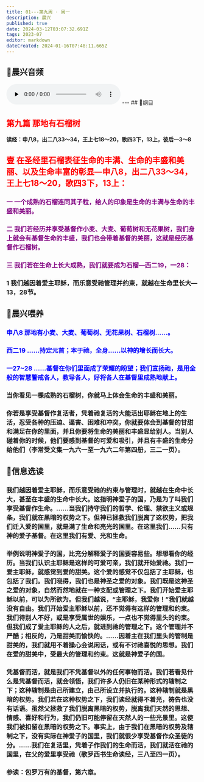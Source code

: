 ```yaml
---
title: 01---第九周 · 周一
description: 晨兴
published: true
date: 2024-03-12T03:07:32.691Z
tags: 2023-07
editor: markdown
dateCreated: 2024-01-16T07:48:11.665Z
---
```


## 🎵晨兴音频
<audio id="audio" controls="" preload="none">
      <source id="mp3" src="/2023-07/week9/week9day1.mp3">
</audio>
---
## 📖纲目

## <font color=red>第九篇 那地有石榴树</font>

**读经：申八8，出二八33～34，王上七18～20，歌四3下，13上，彼后一3～8**

## <font color=red>壹 在圣经里石榴表征生命的丰满、生命的丰盛和美丽、以及生命丰富的彰显—申八8，出二八33～34，王上七18～20，歌四3下，13上：</font>

### <font color=purple> 一 一个成熟的石榴连同其子粒，给人的印象是生命的丰满与生命的丰盛和美丽。</font>

### <font color=purple> 二 我们若经历并享受基督作小麦、大麦、葡萄树和无花果树，我们身上就会有基督生命的丰盛，我们也会带着基督的美丽，这就是经历基督作石榴树。</font>

### <font color=purple> 三 我们若在生命上长大成熟，我们就要成为石榴—西二19，一28：</font>

### 1 我们越因着爱主耶稣，而乐意受祂管理并约束，就越在生命里长大—13，28节。

## 📖晨兴喂养

### <font color=blue> 申八8    那地有小麦、大麦、葡萄树、无花果树、石榴树……。</font>

### <font color=blue> 西二19    ……持定元首；本于祂，全身……以神的增长而长大。</font>

### <font color=blue> 一27~28    ……基督在你们里面成了荣耀的盼望；我们宣扬祂，是用全般的智慧警戒各人，教导各人，好将各人在基督里成熟地献上。</font>

### 当你看见一棵成熟的石榴树，你就马上体会生命的丰盛和美丽。

### 你若是享受基督作复活者，凭着祂复活的大能活出耶稣在地上的生活，忍受各种的压迫、逼害、困难和冲突，你就要体会到基督的甘甜和满足在你的里面，并且你要将生命的美丽和丰盛显给别人。当别人碰着你的时候，他们要感到基督的可爱和吸引，并且有丰盛的生命分给他们（李常受文集一九六一至一九六二年第四册，三二一页）。

## 📖信息选读

### 我们越因着爱主耶稣，而乐意受祂的约束与管理时，就越在生命中长大，甚至在丰盛的生命中长大。这指明神爱子的国，乃是为了叫我们享受基督作生命。……当我们持守我们的哲学、伦理、禁欲主义或规条，我们就在黑暗的权势之下。但神已拯救我们脱离了这权势，把我们迁入爱的国里，就是满了生命和亮光的国里。在这里我们……只有神的爱子基督。在这里我们有爱、光和生命。

### 举例说明神爱子的国，比充分解释爱子的国要容易些。想想看你的经历。当我们认识主耶稣是这样的可爱可亲，我们就开始爱祂。我们一爱主耶稣，就感觉到爱的甜美。这个爱的感觉不仅包括了主耶稣，也包括了我们。我们晓得，我们也是神圣之爱的对象。我们既是这神圣之爱的对象，自然而然地就在一种支配或管理之下。我们开始爱主耶稣以前，可以为所欲为。但我们越说，“主耶稣，我爱你！”我们就越没有自由。我们开始爱主耶稣以前，还不觉得有这样的管理和约束。我们待别人不好，或是享受属世的娱乐，一点也不觉得里头的约束。但我们成了爱主耶稣的人之后，就进到祂的管理之下。这个管理并不严酷；相反的，乃是甜美而愉快的。……因着主在我们里头的管制是甜美的，我们就用不着操心会说闲话，或有不讨祂喜悦的思想。我们在爱的甜美中，受最大的管理和约束。这就是神爱子的国。

### 凭基督而活，就是我们不凭基督以外的任何事物而活。我们若看见什么是凭基督而活，就会领悟，我们许多人仍旧在某种形式的辖制之下；这种辖制是由己所建立，由己所设立并执行的。这种辖制就是黑暗的权势。我们若在这种权势之下，我们读经就得不着光，祷告也没有话语。虽然父拯救了我们脱离黑暗的权势，脱离我们天然的思想、情感、喜好和行为，我们仍旧可能停留在天然人的一些光景里。这使我们被扣留在黑暗的权势之下。事实上，由于我们在黑暗的权势及辖制之下，没有实际在神爱子的国里，我们就很少享受基督作众圣徒的分。……我们在复活里，凭着子作我们的生命而活，我们就活在祂的国里，在父的爱里享受祂（歌罗西书生命读经，三八至四一页）。

### 参读：包罗万有的基督，第六章。
<!-- Google tag (gtag.js) -->
<script async src="https://www.googletagmanager.com/gtag/js?id=G-1P8709Z16T"></script>
<script>
  window.dataLayer = window.dataLayer || [];
  function gtag(){dataLayer.push(arguments);}
  gtag('js', new Date());

  gtag('config', 'G-1P8709Z16T');
</script>